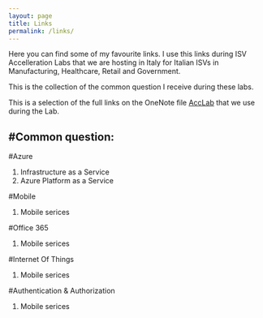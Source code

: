 ```yaml
---
layout: page
title: Links
permalink: /links/
---
```


Here you can find some of my favourite links.
I use this links during ISV Accelleration Labs that we are hosting in Italy for Italian ISVs in Manufacturing, Healthcare, Retail and Government.

This is the collection of the common question I receive during these labs.

This is a selection of the full links on the OneNote file [AccLab](https://aka.ms/AccLab) that we use during the Lab.

#Common question:
---------

#Azure
1. Infrastructure as a Service
2. Azure Platform as a Service

#Mobile
1. Mobile serices

#Office 365
1. Mobile serices

#Internet Of Things
1. Mobile serices

#Authentication & Authorization
1. Mobile serices
